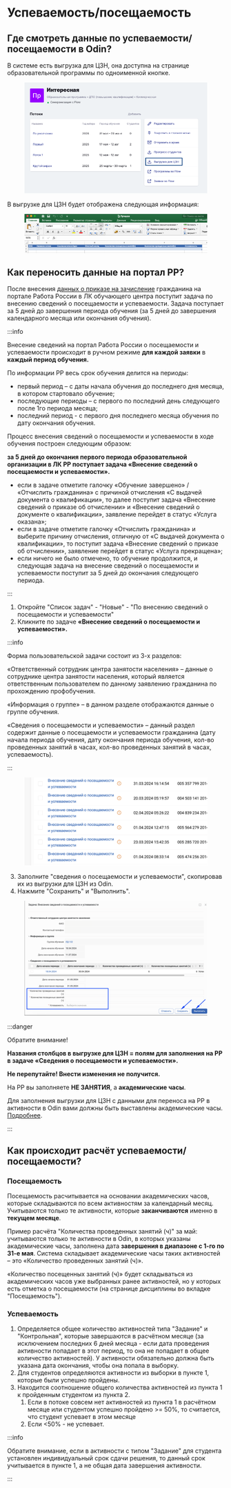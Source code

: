 # Успеваемость/посещаемость

## Где смотреть данные по успеваемости/посещаемости в Odin?

В системе есть выгрузка для ЦЗН, она доступна на странице образовательной программы по одноименной кнопке.&#x20;

<figure><img src="../.gitbook/assets/image (223).png" alt=""><figcaption></figcaption></figure>

В выгрузке для ЦЗН будет отображена следующая информация:

<figure><img src="../.gitbook/assets/image (224).png" alt=""><figcaption></figcaption></figure>

## Как переносить данные на портал РР?

После  внесения [данных о приказе на зачисление](prikazy/#perenos-informacii-o-prikazakh-na-portal-rabota-rossii)  гражданина на портале Работа России в ЛК обучающего центра поступит задача по внесению сведений о посещаемости и успеваемости. Задача поступает за 5 дней до завершения периода обучения (за 5 дней до завершения календарного месяца или окончания обучения).

:::info

Внесение сведений на портал Работа России о посещаемости и успеваемости происходит в ручном режиме **для каждой заявки** в **каждый период обучения.**

По информации РР  весь срок обучения делится на периоды:

* первый период – с даты начала обучения до последнего дня месяца, в котором стартовало обучение;&#x20;
* последующие периоды – с первого по последний день следующего после 1го периода месяца;&#x20;
* последний период - с первого дня последнего месяца обучения по дату окончания обучения.

Процесс внесения сведений о посещаемости и успеваемости в ходе обучения построен следующим образом:&#x20;

**за 5 дней до окончания первого периода образовательной организации в ЛК РР поступает задача «Внесение сведений о посещаемости и успеваемости».**

* если в задаче отметите галочку «Обучение завершено» / «Отчислить гражданина» с причиной отчисления «С выдачей документа о квалификации», то далее поступит задача «Внесение сведений о приказе об отчислении» и «Внесение сведений о документе о квалификации», заявление перейдет в статус «Услуга оказана»;
* если в задаче отметите галочку «Отчислить гражданина» и выберите причину отчисления, отличную от «С выдачей документа о квалификации», то поступит задача «Внесение сведений о приказе об отчислении», заявление перейдет в статус «Услуга прекращена»;
* если ничего не было отмечено, то обучение продолжится, и следующая задача на внесение сведений о посещаемости и успеваемости поступит за 5 дней до окончания следующего периода.

:::

1. Откройте "Список задач" - "Новые" - "По внесению сведений о посещаемости и успеваемости"
2. Кликните по задаче **«Внесение сведений о посещаемости и успеваемости».**

:::info

Форма пользовательской задачи состоит из 3-х разделов:&#x20;

«Ответственный сотрудник центра занятости населения» – данные о сотруднике центра занятости населения, который является ответственным пользователем по данному заявлению гражданина по прохождению профобучения.&#x20;

«Информация о группе» – в данном разделе отображаются данные о группе обучения.

«Сведения о посещаемости и успеваемости» – данный раздел содержит данные о посещаемости и успеваемости гражданина (дату начала периода обучения, дату окончания периода обучения, кол-во проведенных занятий в часах, кол-во проведенных занятий в часах, успеваемость).&#x20;

:::

<figure><img src="../.gitbook/assets/image (29).png" alt=""><figcaption></figcaption></figure>

3. Заполните "сведения о посещаемости и успеваемости", скопировав их из выгрузки для ЦЗН из Odin.
4. Нажмите "Сохранить" и  "Выполнить".

<figure><img src="../.gitbook/assets/image (30).png" alt=""><figcaption></figcaption></figure>

:::danger

Обратите внимание!

**Названия столбцов в выгрузке для ЦЗН  = полям для заполнения на РР в задаче «Сведения о посещаемости и успеваемости».**&#x20;

**Не перепутайте! Внести изменения не получится.**

На РР вы заполняете **НЕ ЗАНЯТИЯ**, а **академические часы**.

Для заполнения выгрузки для ЦЗН с данными для переноса на РР в активности в Odin вами должны быть выставлены академические часы. [Подробнее](https://informa.gitbook.io/odin/instrukcii-po-rabote/dobavit-programmu-v-ramkakh-proekta-demografiya/akademichsekie-chasy-v-poseshaemosti).&#x20;

:::

## Как происходит расчёт успеваемости/посещаемости?

### Посещаемость

Посещаемость расчитывается на основании академических часов, которые складываются по всем активностям за календарный месяц. Учитываются только те активности, которые **заканчиваются** именно в **текущем месяце**.

Пример расчёта "Количества проведенных занятий (ч)" за май: учитываются только те активности в Odin, в которых указаны академические часы, заполнена дата **завершения в диапазоне с 1-го по 31-е мая**. Система складывает академические часы таких активностей – это «Количество проведенных занятий (ч)».

«Количество посещенных занятий (ч)» будет складываться из академических часов уже выбранных ранее активностей, но у которых есть отметка о посещаемости (на странице дисциплины во вкладке "Посещаемость").

### Успеваемость

1. Определяется общее количество активностей типа "Задание" и "Контрольная", которые завершаются в расчётном  месяце (за исключением последних 6 дней месяца - если дата проведения активности попадает в этот период, то она не попадает в общее количество активностей). У активности обязательно должна быть указана дата окончания, чтобы она попала в выборку.
2. Для студентов определяются активности из выборки в пункте 1, которые были успешно пройдены.
3. Находится соотношение общего количества активностей из пункта 1 к пройденным студентом из пункта 2.&#x20;
   1. Если в потоке совсем нет активностей из пункта 1 в расчётном месяце или студентом успешно пройдено >= 50%, то считается, что студент успевает в этом месяце
   2. Если  <50% - не успевает.

:::info

Обратите внимание, если в активности с типом "Задание" для студента установлен индивидуальный срок сдачи решения, то данный срок учитывается в пункте 1, а не общая дата завершения активности.

:::
